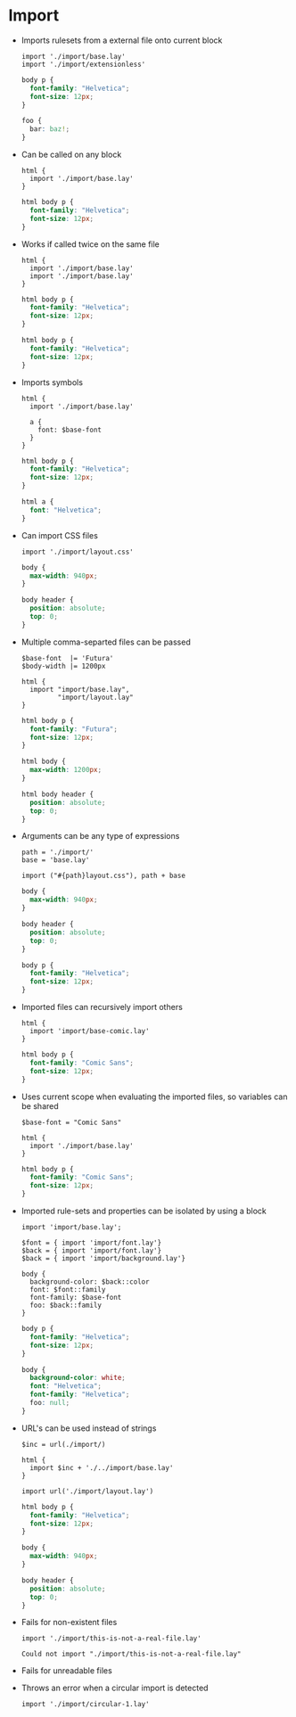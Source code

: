 # Import

- Imports rulesets from a external file onto current block

  ~~~ lay
  import './import/base.lay'
  import './import/extensionless'
  ~~~

  ~~~ css
  body p {
    font-family: "Helvetica";
    font-size: 12px;
  }

  foo {
    bar: baz!;
  }
  ~~~

- Can be called on any block

  ~~~ lay
  html {
    import './import/base.lay'
  }
  ~~~

  ~~~ css
  html body p {
    font-family: "Helvetica";
    font-size: 12px;
  }
  ~~~

- Works if called twice on the same file

  ~~~ lay
  html {
    import './import/base.lay'
    import './import/base.lay'
  }
  ~~~

  ~~~ css
  html body p {
    font-family: "Helvetica";
    font-size: 12px;
  }

  html body p {
    font-family: "Helvetica";
    font-size: 12px;
  }
  ~~~

- Imports symbols

  ~~~ lay
  html {
    import './import/base.lay'

    a {
      font: $base-font
    }
  }
  ~~~

  ~~~ css
  html body p {
    font-family: "Helvetica";
    font-size: 12px;
  }

  html a {
    font: "Helvetica";
  }
  ~~~

- Can import CSS files

  ~~~ lay
  import './import/layout.css'
  ~~~

  ~~~ css
  body {
    max-width: 940px;
  }

  body header {
    position: absolute;
    top: 0;
  }
  ~~~

- Multiple comma-separted files can be passed

  ~~~ lay
  $base-font  |= 'Futura'
  $body-width |= 1200px

  html {
    import "import/base.lay",
           "import/layout.lay"
  }
  ~~~

  ~~~ css
  html body p {
    font-family: "Futura";
    font-size: 12px;
  }

  html body {
    max-width: 1200px;
  }

  html body header {
    position: absolute;
    top: 0;
  }
  ~~~

- Arguments can be any type of expressions

  ~~~ lay
  path = './import/'
  base = 'base.lay'

  import ("#{path}layout.css"), path + base
  ~~~

  ~~~ css
  body {
    max-width: 940px;
  }

  body header {
    position: absolute;
    top: 0;
  }

  body p {
    font-family: "Helvetica";
    font-size: 12px;
  }
  ~~~

- Imported files can recursively import others

  ~~~ lay
  html {
    import 'import/base-comic.lay'
  }
  ~~~

  ~~~ css
  html body p {
    font-family: "Comic Sans";
    font-size: 12px;
  }
  ~~~

- Uses current scope when evaluating the imported files, so variables can be shared

  ~~~ lay
  $base-font = "Comic Sans"

  html {
    import './import/base.lay'
  }
  ~~~

  ~~~ css
  html body p {
    font-family: "Comic Sans";
    font-size: 12px;
  }
  ~~~

- Imported rule-sets and properties can be isolated by using a block

  ~~~ lay
  import 'import/base.lay';

  $font = { import 'import/font.lay'}
  $back = { import 'import/font.lay'}
  $back = { import 'import/background.lay'}

  body {
    background-color: $back::color
    font: $font::family
    font-family: $base-font
    foo: $back::family
  }
  ~~~

  ~~~ css
  body p {
    font-family: "Helvetica";
    font-size: 12px;
  }

  body {
    background-color: white;
    font: "Helvetica";
    font-family: "Helvetica";
    foo: null;
  }
  ~~~

- URL's can be used instead of strings

  ~~~ lay
  $inc = url(./import/)

  html {
    import $inc + './../import/base.lay'
  }

  import url('./import/layout.lay')
  ~~~

  ~~~ css
  html body p {
    font-family: "Helvetica";
    font-size: 12px;
  }

  body {
    max-width: 940px;
  }

  body header {
    position: absolute;
    top: 0;
  }
  ~~~

- Fails for non-existent files

  ~~~ lay
  import './import/this-is-not-a-real-file.lay'
  ~~~

  ~~~ ImportError
  Could not import "./import/this-is-not-a-real-file.lay"
  ~~~

- Fails for unreadable files

- Throws an error when a circular import is detected

  ~~~ lay
  import './import/circular-1.lay'
  ~~~

  ~~~ ImportError
  ~~~
